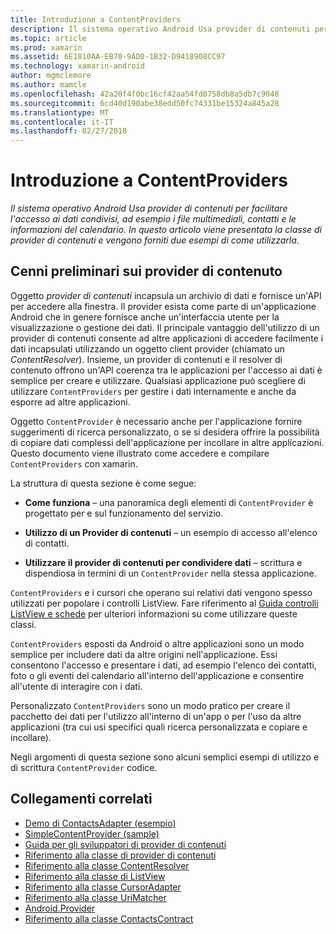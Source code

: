 ```yaml
---
title: Introduzione a ContentProviders
description: Il sistema operativo Android Usa provider di contenuti per facilitare l'accesso ai dati condivisi, ad esempio i file multimediali, contatti e le informazioni del calendario. In questo articolo viene presentata la classe di provider di contenuti e vengono forniti due esempi di come utilizzarla.
ms.topic: article
ms.prod: xamarin
ms.assetid: 6E1810AA-EB70-9AD0-1B32-D9418908CC97
ms.technology: xamarin-android
author: mgmclemore
ms.author: mamcle
ms.openlocfilehash: 42a20f4f0bc16cf42aa54fd0758db8a5db7c9048
ms.sourcegitcommit: 6cd40d190abe38edd50fc74331be15324a845a28
ms.translationtype: MT
ms.contentlocale: it-IT
ms.lasthandoff: 02/27/2018
---
```

# <a name="intro-to-contentproviders"></a>Introduzione a ContentProviders

_Il sistema operativo Android Usa provider di contenuti per facilitare l'accesso ai dati condivisi, ad esempio i file multimediali, contatti e le informazioni del calendario. In questo articolo viene presentata la classe di provider di contenuti e vengono forniti due esempi di come utilizzarla._


## <a name="content-providers-overview"></a>Cenni preliminari sui provider di contenuto

Oggetto *provider di contenuti* incapsula un archivio di dati e fornisce un'API per accedere alla finestra. Il provider esista come parte di un'applicazione Android che in genere fornisce anche un'interfaccia utente per la visualizzazione o gestione dei dati. Il principale vantaggio dell'utilizzo di un provider di contenuti consente ad altre applicazioni di accedere facilmente i dati incapsulati utilizzando un oggetto client provider (chiamato un *ContentResolver*). Insieme, un provider di contenuti e il resolver di contenuto offrono un'API coerenza tra le applicazioni per l'accesso ai dati è semplice per creare e utilizzare. Qualsiasi applicazione può scegliere di utilizzare `ContentProviders` per gestire i dati internamente e anche da esporre ad altre applicazioni.

Oggetto `ContentProvider` è necessario anche per l'applicazione fornire suggerimenti di ricerca personalizzato, o se si desidera offrire la possibilità di copiare dati complessi dell'applicazione per incollare in altre applicazioni. Questo documento viene illustrato come accedere e compilare `ContentProviders` con xamarin.

La struttura di questa sezione è come segue:

- **Come funziona** &ndash; una panoramica degli elementi di `ContentProvider` è progettato per e sul funzionamento del servizio.

- **Utilizzo di un Provider di contenuti** &ndash; un esempio di accesso all'elenco di contatti.

- **Utilizzare il provider di contenuti per condividere dati** &ndash; scrittura e dispendiosa in termini di un `ContentProvider` nella stessa applicazione.

`ContentProviders` e i cursori che operano sui relativi dati vengono spesso utilizzati per popolare i controlli ListView. Fare riferimento al [Guida controlli ListView e schede](~/android/user-interface/layouts/list-view/index.md) per ulteriori informazioni su come utilizzare queste classi.

`ContentProviders` esposti da Android o altre applicazioni sono un modo semplice per includere dati da altre origini nell'applicazione. Essi consentono l'accesso e presentare i dati, ad esempio l'elenco dei contatti, foto o gli eventi del calendario all'interno dell'applicazione e consentire all'utente di interagire con i dati.

Personalizzato `ContentProviders` sono un modo pratico per creare il pacchetto dei dati per l'utilizzo all'interno di un'app o per l'uso da altre applicazioni (tra cui usi specifici quali ricerca personalizzata e copiare e incollare).

Negli argomenti di questa sezione sono alcuni semplici esempi di utilizzo e di scrittura `ContentProvider` codice.



## <a name="related-links"></a>Collegamenti correlati

- [Demo di ContactsAdapter (esempio)](https://developer.xamarin.com/samples/monodroid/PlatformFeatures/ContactsAdapterDemo/)
- [SimpleContentProvider (sample)](https://developer.xamarin.com/samples/monodroid/PlatformFeatures/SimpleContentProvider)
- [Guida per gli sviluppatori di provider di contenuti](http://developer.android.com/guide/topics/providers/content-providers.html)
- [Riferimento alla classe di provider di contenuti](https://developer.xamarin.com/api/type/Android.Content.ContentProvider/)
- [Riferimento alla classe ContentResolver](https://developer.xamarin.com/api/type/Android.Content.ContentResolver/)
- [Riferimento alla classe di ListView](https://developer.xamarin.com/api/type/Android.Widget.ListView/)
- [Riferimento alla classe CursorAdapter](https://developer.xamarin.com/api/type/Android.Widget.CursorAdapter/)
- [Riferimento alla classe UriMatcher](https://developer.xamarin.com/api/type/Android.Content.UriMatcher/)
- [Android.Provider](https://developer.xamarin.com/api/namespace/Android.Provider/)
- [Riferimento alla classe ContactsContract](https://developer.xamarin.com/api/type/Android.Provider.ContactsContract/)
